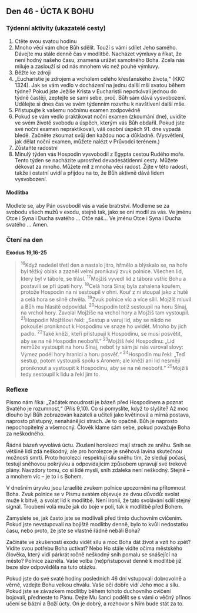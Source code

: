 ## Den 46 - ÚCTA K BOHU

### Týdenní aktivity (ukazatelé cesty)

1. Ctěte svou svatou hodinu
1. Mnoho věcí vám chce Bůh sdělit. Touží s vámi sdílet Jeho samého. Dávejte mu stále denně čas v modlitbě. Nacházet výmluvy a říkat, že není hodný našeho času, znamená urážet samotného Boha. Zcela nás miluje a zaslouží si od nás mnohem víc než pouhé výmluvy.
1. Běžte ke zdroji
1. „Eucharistie je zdrojem a vrcholem celého křesťanského života,“ (KKC 1324). Jak se vám vedlo v docházení na jednu další mši svatou během týdne? Pokud jste Ježíše Krista v Eucharistii nepotkávali jednou do týdně častěji, zeptejte se sami sebe, proč. Bůh sám dává vysvobození. Udělejte si dnes čas ve svém týdenním rozvrhu k navštívení další mše.
1. Přistupujte k vašemu nočnímu examen zodpovědně
1. Pokud se vám vedlo praktikovat noční examen (zkoumání dne), uvidíte ve svém životě svobodu a úspěch, kterým vás Bůh obdařil. Pokud jste své noční examen nepraktikovali, váš osobní úspěch 91. dne vypadá bledě. Začněte zkoumat svůj den každou noc a důkladně. (Vysvětlení, jak dělat noční examen, můžete nalézt v Průvodci terénem.)
1. Zůstaňte radostní
1. Minulý týden vás Hospodin vysvobodil z Egypta cestou Rudého moře. Tento týden se nacházíte uprostřed devadesátidenní cesty. Můžete děkovat za mnoho. Můžete mít z mnoha věcí radost. Žijte v této radosti, takže i ostatní uvidí a přijdou na to, že Bůh aktivně dává lidem vysvobození.

#### Modlitba

Modlete se, aby Pán osvobodil vás a vaše bratrství.
Modleme se za svobodu všech mužů v exodu, stejně tak, jako se oni modlí za vás.
Ve jménu Otce i Syna i Ducha svatého … Otče náš… Ve jménu Otce i Syna i Ducha svatého … Amen.

### Čtení na den

**Exodus 19,16-25**

> <sup>16</sup>Když nadešel třetí den a nastalo jitro, hřmělo a blýskalo se, na hoře byl těžký oblak a zazněl velmi pronikavý zvuk polnice. Všechen lid, který byl v táboře, se třásl.
> <sup>17</sup>Mojžíš vyvedl lid z tábora vstříc Bohu a postavili se při úpatí hory.
> <sup>18</sup>Celá hora Sínaj byla zahalena kouřem, protože Hospodin na ni sestoupil v ohni. Kouř z ní stoupal jako z hutě a celá hora se silně chvěla.
> <sup>19</sup>Zvuk polnice víc a více sílil. Mojžíš mluvil a Bůh mu hlasitě odpovídal.
> <sup>20</sup>Hospodin totiž sestoupil na horu Sínaj, na vrchol hory. Zavolal Mojžíše na vrchol hory a Mojžíš tam vystoupil.
> <sup>21</sup>Hospodin Mojžíšovi řekl: „Sestup a varuj lid, aby se nikdo ne pokoušel proniknout k Hospodinu ve snaze ho uvidět. Mnoho by jich padlo.
> <sup>22</sup>Také kněží, kteří přistupují k Hospodinu, se musí posvětit, aby se na ně Hospodin neobořil.“
> <sup>23</sup>Mojžíš řekl Hospodinu: „Lid nemůže vystoupit na horu Sínaj, neboť ty sám jsi nás varoval slovy: Vymez podél hory hranici a horu posvěť.“
> <sup>24</sup>Hospodin mu řekl: „Teď sestup, potom vystoupíš spolu s Áronem; ale kněží ani lid nesmějí proniknout a vystoupit k Hospodinu, aby se na ně neobořil.“
> <sup>25</sup>Mojžíš tedy sestoupil k lidu a řekl jim to.

### Reflexe

Písmo nám říká: „Začátek moudrosti je bázeň před Hospodinem a poznat Svatého je rozumnost,“ (Přís 9,10). Co si pomyslíte, když
to slyšíte? Až moc dlouho byl Bůh zobrazován kazateli a učiteli jako květinová a mírná postava, naprosto přístupný, nenahánějící
strach. Je to opačně. Bůh je naprosto nepochopitelný a všemocný. Člověk klame sám sebe, pokud považuje Boha za neškodného.

Řádná bázeň vyvolává úctu. Zkušení horolezci mají strach ze sněhu. Sníh se většině lidí zdá neškodný, ale pro horolezce je sněhová
lavina skutečnou možností smrti. Proto horolezci respektují sílu sněhu tím, že sledují počasí, testují sněhovou pokrývku a
odpovídajícím způsobem upravují své trekové plány. Navzdory tomu, co si lidé myslí, sníh zdaleka není neškodný. Stejně – a
mnohem víc – je to i s Bohem.

V dnešním úryvku jsou Izraelité zvukem polnice upozorněni na přítomnost Boha. Zvuk polnice se v Písmu svatém objevuje ze dvou
důvodů: svolat muže k bitvě, a svolat lid k modlitbě. Není ironií, že tato svolávání sdílí stejný signál. Troubení volá muže jak do boje
v poli, tak k modlitbě před Bohem.

Zamyslete se, jak často jste se modlívali před tímto duchovním cvičením. Pokud jste nevstupovali na bojiště modlitby denně, bylo
to kvůli nedostatku času, nebo proto, že jste se vlastně řádně nebáli Boha?

Začínáte ve zkušenosti exodu vidět sílu a moc Boha dát život a vzít ho zpět? Vidíte svou potřebu Boha uctívat? Nebo Ho stále vidíte
očima městského člověka, který vidí párkrát ročně neškodný sníh pomalu se snášející na město? Polnice zazněla. Vaše volba
(ne)přistupovat denně k modlitbě již beze slov odpověděla na tuto otázku.

Pokud jste do své svaté hodiny posledních 46 dní vstupovali dobrovolně a věrně, vzdejte Bohu velkou chválu. Vaše oči dobře vidí
Jeho moc a sílu. Pokud jste se závazkem modlitby během tohoto duchovního cvičení bojovali, předneste to Pánu. Dejte Mu šanci
podělit se s vámi o věčný přínos učení se bázni a Boží úcty. On je dobrý, a rozhovor s Ním bude stát za to.
